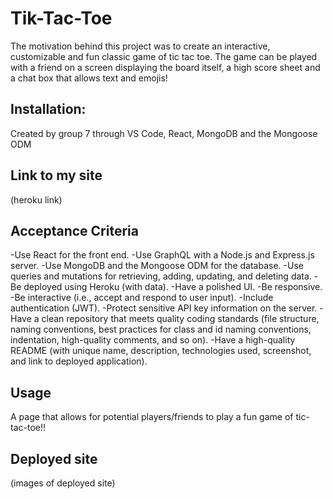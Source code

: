 # Tik-Tac-Toe
The motivation behind this project was to create an interactive, customizable and fun classic game of tic tac toe. The game can be played with a friend on a screen displaying the board itself, a high score sheet and a chat box that allows text and emojis!

## Installation:
Created by group 7 through VS Code, React, MongoDB and the Mongoose ODM

## Link to my site

(heroku link)

## Acceptance Criteria
-Use React for the front end.
-Use GraphQL with a Node.js and Express.js server.
-Use MongoDB and the Mongoose ODM for the database.
-Use queries and mutations for retrieving, adding, updating, and deleting data.
-Be deployed using Heroku (with data).
-Have a polished UI.
-Be responsive.
-Be interactive (i.e., accept and respond to user input).
-Include authentication (JWT).
-Protect sensitive API key information on the server.
-Have a clean repository that meets quality coding standards (file structure, naming conventions, best practices for class and id naming conventions, indentation, high-quality comments, and so on).
-Have a high-quality README (with unique name, description, technologies used, screenshot, and link to deployed application).

## Usage
A page that allows for potential players/friends to play a fun game of tic-tac-toe!!

## Deployed site

(images of deployed site)
